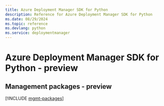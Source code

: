 ```yaml
---
title: Azure Deployment Manager SDK for Python
description: Reference for Azure Deployment Manager SDK for Python
ms.date: 08/29/2024
ms.topic: reference
ms.devlang: python
ms.service: deploymentmanager
---
```

# Azure Deployment Manager SDK for Python - preview

## Management packages - preview
[!INCLUDE [mgmt-packages](deployment-manager-mgmt-index.md)]